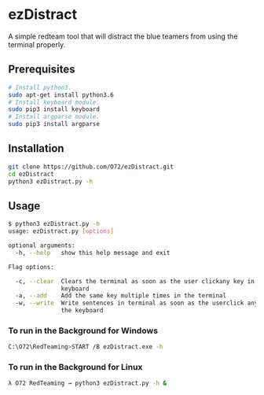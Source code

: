# ezDistract


A simple redteam tool that will distract the blue teamers from using the terminal properly.

## Prerequisites

```bash
# Install python3.
sudo apt-get install python3.6
# Install keyboard module.
sudo pip3 install keyboard
# Install argparse module.
sudo pip3 install argparse
```

## Installation
```bash
git clone https://github.com/O72/ezDistract.git
cd ezDistract
python3 ezDistract.py -h
```

## Usage
```bash
$ python3 ezDistract.py -h
usage: ezDistract.py [options]

optional arguments:
  -h, --help   show this help message and exit

Flag options:

  -c, --clear  Clears the terminal as soon as the user clickany key in the
               keyboard
  -a, --add    Add the same key multiple times in the terminal
  -w, --write  Write sentences in terminal as soon as the userclick any key in
               the keyboard

```

### To run in the Background for Windows
```bash
C:\O72\RedTeaming>START /B ezDistract.exe -h

```

### To run in the Background for Linux
```bash
λ O72 RedTeaming → python3 ezDistract.py -h &

```

